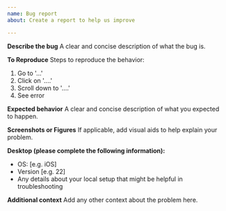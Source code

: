 ```yaml
---
name: Bug report
about: Create a report to help us improve

---
```


**Describe the bug**
A clear and concise description of what the bug is.

**To Reproduce**
Steps to reproduce the behavior:
1. Go to '...'
2. Click on '....'
3. Scroll down to '....'
4. See error

**Expected behavior**
A clear and concise description of what you expected to happen.

**Screenshots or Figures**
If applicable, add visual aids to help explain your problem.

**Desktop (please complete the following information):**
 - OS: [e.g. iOS]
 - Version [e.g. 22]
- Any details about your local setup that might be helpful in troubleshooting

**Additional context**
Add any other context about the problem here.
